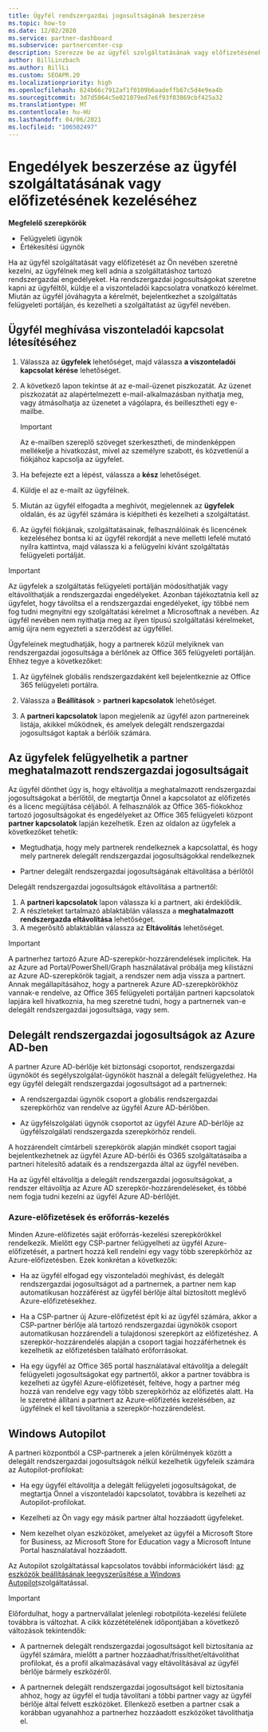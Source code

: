 ```yaml
---
title: Ügyfél rendszergazdai jogosultságának beszerzése
ms.topic: how-to
ms.date: 12/02/2020
ms.service: partner-dashboard
ms.subservice: partnercenter-csp
description: Szerezze be az ügyfél szolgáltatásának vagy előfizetésének a nevében történő kezeléséhez szükséges engedélyeket. Ismerje meg, hogyan adhatók meg, vonhatók vissza és kezelhetők az engedélyek.
author: BillLinzbach
ms.author: BillLi
ms.custom: SEOAPR.20
ms.localizationpriority: high
ms.openlocfilehash: 624b66c7912af1f0109b6aadeffb67c5d4e9ea4b
ms.sourcegitcommit: 3d7d5064c5e021079ed7e6f93f03869cbf425a32
ms.translationtype: MT
ms.contentlocale: hu-HU
ms.lasthandoff: 04/06/2021
ms.locfileid: "106502497"
---
```

# <a name="obtain-permissions-to-manage-a-customers-service-or-subscription"></a>Engedélyek beszerzése az ügyfél szolgáltatásának vagy előfizetésének kezeléséhez

**Megfelelő szerepkörök**

- Felügyeleti ügynök
- Értékesítési ügynök

Ha az ügyfél szolgáltatását vagy előfizetését az Ön nevében szeretné kezelni, az ügyfélnek meg kell adnia a szolgáltatáshoz tartozó rendszergazdai engedélyeket. Ha rendszergazdai jogosultságokat szeretne kapni az ügyféltől, küldje el a viszonteladói kapcsolatra vonatkozó kérelmet. Miután az ügyfél jóváhagyta a kérelmét, bejelentkezhet a szolgáltatás felügyeleti portálján, és kezelheti a szolgáltatást az ügyfél nevében. 

## <a name="invite-a-customer-to-establish-a-reseller-relationship-with-you"></a>Ügyfél meghívása viszonteladói kapcsolat létesítéséhez

1.  Válassza az **ügyfelek** lehetőséget, majd válassza **a viszonteladói kapcsolat kérése** lehetőséget.

2.  A következő lapon tekintse át az e-mail-üzenet piszkozatát. Az üzenet piszkozatát az alapértelmezett e-mail-alkalmazásban nyithatja meg, vagy átmásolhatja az üzenetet a vágólapra, és beillesztheti egy e-mailbe. 

    >[!IMPORTANT]
    >Az e-mailben szereplő szöveget szerkesztheti, de mindenképpen mellékelje a hivatkozást, mivel az személyre szabott, és közvetlenül a fiókjához kapcsolja az ügyfelet. 
    
3.  Ha befejezte ezt a lépést, válassza a **kész** lehetőséget.

4.  Küldje el az e-mailt az ügyfélnek.

5.  Miután az ügyfél elfogadta a meghívót, megjelennek az **ügyfelek** oldalán, és az ügyfél számára is kiépítheti és kezelheti a szolgáltatást.

6.  Az ügyfél fiókjának, szolgáltatásainak, felhasználóinak és licencének kezeléséhez bontsa ki az ügyfél rekordját a neve melletti lefelé mutató nyílra kattintva, majd válassza ki a felügyelni kívánt szolgáltatás felügyeleti portálját.

>[!IMPORTANT]  
>Az ügyfelek a szolgáltatás felügyeleti portálján módosíthatják vagy eltávolíthatják a rendszergazdai engedélyeket. Azonban tájékoztatnia kell az ügyfelet, hogy távolítsa el a rendszergazdai engedélyeket, így többé nem fog tudni megnyitni egy szolgáltatási kérelmet a Microsoftnak a nevében. Az ügyfél nevében nem nyithatja meg az ilyen típusú szolgáltatási kérelmeket, amíg újra nem egyezteti a szerződést az ügyféllel.

Ügyfeleinek megtudhatják, hogy a partnerek közül melyiknek van rendszergazdai jogosultsága a bérlőnek az Office 365 felügyeleti portálján. Ehhez tegye a következőket:

1. Az ügyfélnek globális rendszergazdaként kell bejelentkeznie az Office 365 felügyeleti portálra.

2. Válassza a **Beállítások**  >  **partneri kapcsolatok** lehetőséget.

3. A **partneri kapcsolatok** lapon megjelenik az ügyfél azon partnereinek listája, akikkel működnek, és amelyek delegált rendszergazdai jogosultságot kaptak a bérlőik számára.

## <a name="customers-can-manage-a-partners-delegated-admin-privileges"></a>Az ügyfelek felügyelhetik a partner meghatalmazott rendszergazdai jogosultságait 

Az ügyfél dönthet úgy is, hogy eltávolítja a meghatalmazott rendszergazdai jogosultságokat a bérlőtől, de megtartja Önnel a kapcsolatot az előfizetés és a licenc megújítása céljából. A felhasználók az Office 365-fiókokhoz tartozó jogosultságokat és engedélyeket az Office 365 felügyeleti központ **partner kapcsolatok** lapján kezelhetik. Ezen az oldalon az ügyfelek a következőket tehetik:

- Megtudhatja, hogy mely partnerek rendelkeznek a kapcsolattal, és hogy mely partnerek delegált rendszergazdai jogosultságokkal rendelkeznek

- Partner delegált rendszergazdai jogosultságának eltávolítása a bérlőtől

Delegált rendszergazdai jogosultságok eltávolítása a partnertől:

1. A **partneri kapcsolatok** lapon válassza ki a partnert, aki érdeklődik.
2. A részleteket tartalmazó ablaktáblán válassza a **meghatalmazott rendszergazda eltávolítása** lehetőséget.
3. A megerősítő ablaktáblán válassza az **Eltávolítás** lehetőséget.

>[!IMPORTANT]  
>A partnerhez tartozó Azure AD-szerepkör-hozzárendelések implicitek. Ha az Azure ad Portal/PowerShell/Graph használatával próbálja meg kilistázni az Azure AD-szerepkörök tagjait, a rendszer nem adja vissza a partnert. Annak megállapításához, hogy a partnerek Azure AD-szerepkörökhöz vannak-e rendelve, az Office 365 felügyeleti portálján partneri kapcsolatok lapjára kell hivatkoznia, ha meg szeretné tudni, hogy a partnernek van-e delegált rendszergazdai jogosultsága, vagy sem.

## <a name="delegated-admin-privileges-in-azure-ad"></a>Delegált rendszergazdai jogosultságok az Azure AD-ben 

A partner Azure AD-bérlője két biztonsági csoportot, rendszergazdai ügynököt és segélyszolgálat-ügynököt használ a delegált felügyelethez. Ha egy ügyfél delegált rendszergazdai jogosultságot ad a partnernek:

- A rendszergazdai ügynök csoport a globális rendszergazdai szerepkörhöz van rendelve az ügyfél Azure AD-bérlőben.

- Az ügyfélszolgálati ügynök csoportot az ügyfél Azure AD-bérlője az ügyfélszolgálati rendszergazda szerepkörhöz rendeli.

A hozzárendelt címtárbeli szerepkörök alapján mindkét csoport tagjai bejelentkezhetnek az ügyfél Azure AD-bérlői és O365 szolgáltatásaiba a partneri hitelesítő adataik és a rendszergazda által az ügyfél nevében.

Ha az ügyfél eltávolítja a delegált rendszergazdai jogosultságokat, a rendszer eltávolítja az Azure AD szerepkör-hozzárendeléseket, és többé nem fogja tudni kezelni az ügyfél Azure AD-bérlőjét.

### <a name="azure-subscriptions-and-resource-management"></a>Azure-előfizetések és erőforrás-kezelés

Minden Azure-előfizetés saját erőforrás-kezelési szerepkörökkel rendelkezik. Mielőtt egy CSP-partner felügyelheti az ügyfél Azure-előfizetését, a partnert hozzá kell rendelni egy vagy több szerepkörhöz az Azure-előfizetésben. Ezek konkrétan a következők:

- Ha az ügyfél elfogad egy viszonteladói meghívást, és delegált rendszergazdai jogosultságot ad a partnernek, a partner nem kap automatikusan hozzáférést az ügyfél bérlője által biztosított meglévő Azure-előfizetésekhez.

- Ha a CSP-partner új Azure-előfizetést épít ki az ügyfél számára, akkor a CSP-partner bérlője alá tartozó rendszergazdai ügynökök csoport automatikusan hozzárendeli a tulajdonosi szerepkört az előfizetéshez. A szerepkör-hozzárendelés alapján a csoport tagjai hozzáférhetnek és kezelhetik az előfizetésben található erőforrásokat.

- Ha egy ügyfél az Office 365 portál használatával eltávolítja a delegált felügyeleti jogosultságokat egy partnertől, akkor a partner továbbra is kezelheti az ügyfél Azure-előfizetését, feltéve, hogy a partner még hozzá van rendelve egy vagy több szerepkörhöz az előfizetés alatt. Ha le szeretné állítani a partnert az Azure-előfizetés kezelésében, az ügyfélnek el kell távolítania a szerepkör-hozzárendelést.

## <a name="windows-autopilot"></a>Windows Autopilot

A partneri központból a CSP-partnerek a jelen körülmények között a delegált rendszergazdai jogosultságok nélkül kezelhetik ügyfeleik számára az Autopilot-profilokat: 

- Ha egy ügyfél eltávolítja a delegált felügyeleti jogosultságokat, de megtartja Önnel a viszonteladói kapcsolatot, továbbra is kezelheti az Autopilot-profilokat.

- Kezelheti az Ön vagy egy másik partner által hozzáadott ügyfeleket. 

- Nem kezelhet olyan eszközöket, amelyeket az ügyfél a Microsoft Store for Business, az Microsoft Store for Education vagy a Microsoft Intune Portal használatával hozzáadott.

Az Autopilot szolgáltatással kapcsolatos további információkért lásd: [az eszközök beállításának leegyszerűsítése a Windows Autopilot](autopilot.md)szolgáltatással.

>[!IMPORTANT]  
>Előfordulhat, hogy a partnervállalat jelenlegi robotpilóta-kezelési felülete továbbra is változhat. A cikk közzétételének időpontjában a következő változások tekintendők:

- A partnernek delegált rendszergazdai jogosultságot kell biztosítania az ügyfél számára, mielőtt a partner hozzáadhat/frissíthet/eltávolíthat profilokat, és a profil alkalmazásával vagy eltávolításával az ügyfél bérlője bármely eszközéről.

- A partnernek delegált rendszergazdai jogosultságot kell biztosítania ahhoz, hogy az ügyfél el tudja távolítani a többi partner vagy az ügyfél bérlője által felvett eszközöket. Ellenkező esetben a partner csak a korábban ugyanahhoz a partnerhez hozzáadott eszközöket távolíthatja el.
